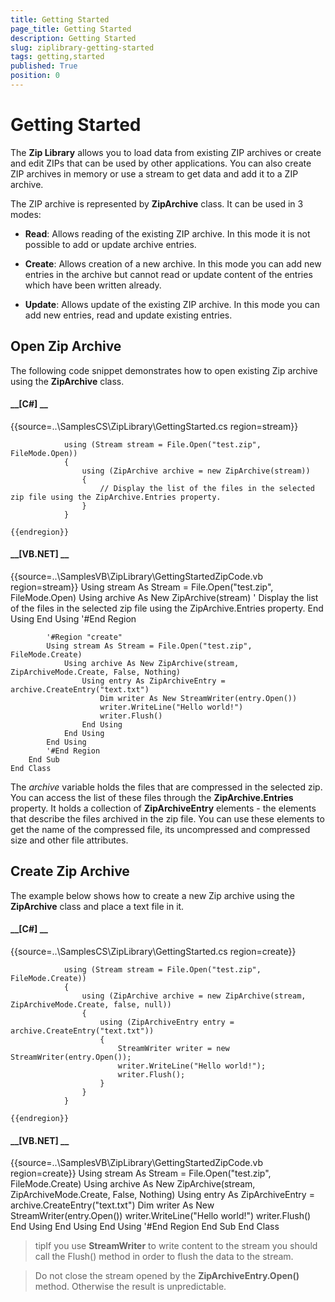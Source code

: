 ```yaml
---
title: Getting Started
page_title: Getting Started
description: Getting Started
slug: ziplibrary-getting-started
tags: getting,started
published: True
position: 0
---
```


# Getting Started



The __Zip Library__ allows you to load data from existing ZIP archives or create and edit ZIPs that can be used by other applications.
        You can also create ZIP archives in memory or use a stream to get data and add it to a ZIP archive.
      

The ZIP archive is represented by __ZipArchive__ class. It can be used in 3 modes:
      

* __Read__: Allows reading of the existing ZIP archive. In this mode it is not possible to add or update archive entries.
          

* __Create__: Allows creation of a new archive. In this mode you can add new entries in the archive but cannot read or update
            content of the entries which have been written already.
          

* __Update__: Allows update of the existing ZIP archive. In this mode you can add new entries, read and update existing entries.
          

## Open Zip Archive

The following code snippet demonstrates how to open existing Zip archive using the __ZipArchive__ class.
        

#### __[C#] __

{{source=..\SamplesCS\ZipLibrary\GettingStarted.cs region=stream}}
	            
	            using (Stream stream = File.Open("test.zip", FileMode.Open))
	            {
	                using (ZipArchive archive = new ZipArchive(stream))
	                {
	                    // Display the list of the files in the selected zip file using the ZipArchive.Entries property.
	                }
	            }
	            
	{{endregion}}



#### __[VB.NET] __

{{source=..\SamplesVB\ZipLibrary\GettingStartedZipCode.vb region=stream}}
	        Using stream As Stream = File.Open("test.zip", FileMode.Open)
	            Using archive As New ZipArchive(stream)
	                ' Display the list of the files in the selected zip file using the ZipArchive.Entries property.
	            End Using
	        End Using
	        '#End Region
	
	        '#Region "create"
	        Using stream As Stream = File.Open("test.zip", FileMode.Create)
	            Using archive As New ZipArchive(stream, ZipArchiveMode.Create, False, Nothing)
	                Using entry As ZipArchiveEntry = archive.CreateEntry("text.txt")
	                    Dim writer As New StreamWriter(entry.Open())
	                    writer.WriteLine("Hello world!")
	                    writer.Flush()
	                End Using
	            End Using
	        End Using
	        '#End Region
	    End Sub
	End Class
	



The *archive* variable holds the files that are compressed in the selected zip. You can access the list of these files
          through the __ZipArchive.Entries__ property. It holds a collection of __ZipArchiveEntry__ elements - the
          elements that describe the files archived in the zip file. You can use these elements to get the name of the compressed file, its uncompressed and
          compressed size and other file attributes.
        

## Create Zip Archive

The example below shows how to create a new Zip archive using the __ZipArchive__ class and place a text file in it.
        

#### __[C#] __

{{source=..\SamplesCS\ZipLibrary\GettingStarted.cs region=create}}
	                
	            using (Stream stream = File.Open("test.zip", FileMode.Create))
	            {
	                using (ZipArchive archive = new ZipArchive(stream, ZipArchiveMode.Create, false, null))
	                {
	                    using (ZipArchiveEntry entry = archive.CreateEntry("text.txt"))
	                    {
	                        StreamWriter writer = new StreamWriter(entry.Open());
	                        writer.WriteLine("Hello world!");
	                        writer.Flush();
	                    }
	                }
	            }
	
	{{endregion}}



#### __[VB.NET] __

{{source=..\SamplesVB\ZipLibrary\GettingStartedZipCode.vb region=create}}
	        Using stream As Stream = File.Open("test.zip", FileMode.Create)
	            Using archive As New ZipArchive(stream, ZipArchiveMode.Create, False, Nothing)
	                Using entry As ZipArchiveEntry = archive.CreateEntry("text.txt")
	                    Dim writer As New StreamWriter(entry.Open())
	                    writer.WriteLine("Hello world!")
	                    writer.Flush()
	                End Using
	            End Using
	        End Using
	        '#End Region
	    End Sub
	End Class
	



>tipIf you use __StreamWriter__ to write content to the stream you should call the Flush() method in order to flush the data to
            the stream.
          

>Do not close the stream opened by the __ZipArchiveEntry.Open()__ method. Otherwise the result is unpredictable.
          
